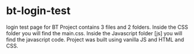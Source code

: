 # bt-login-test
login test page for BT
Project contains 3 files and 2 folders. Inside the CSS folder you will find the main.css.
Inside the Javascript folder [js] you will find the javascript code.
Project was built using vanilla JS and HTML and CSS.
